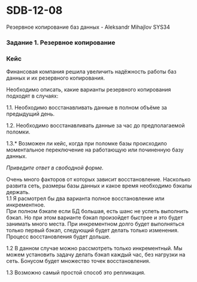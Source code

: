 # SDB-12-08
Резервное копирование баз данных - Aleksandr Mihajlov SYS34  
  
### Задание 1. Резервное копирование

### Кейс
Финансовая компания решила увеличить надёжность работы баз данных и их резервного копирования. 

Необходимо описать, какие варианты резервного копирования подходят в случаях: 

1.1. Необходимо восстанавливать данные в полном объёме за предыдущий день.

1.2. Необходимо восстанавливать данные за час до предполагаемой поломки.

1.3.* Возможен ли кейс, когда при поломке базы происходило моментальное переключение на работающую или починенную базу данных.

*Приведите ответ в свободной форме.*  
  
Очень много факторов от которых зависит восстановление. Насколько развита сеть, размеры базы данных и какое время необходимо бэкапы держать.  
1.1 Я расмотрел бы два варианта полное восстановление или инкрементное.  
При полном бэкапе если БД большая, есть шанс не успеть выполнить бэкап. Но при этом варианте бэкап произойдет быстрее и это будет занимать много места.
При инкрементном долго будет выполняться только первый бэкап, следующий будет делать только изменения. Процесс восстановления будет дольше.  
  
1.2 В данном случае можно рассмотреть только инкрементный. Мы можем установить задачу делать бэкап каждый час, без нагрузки на сеть.
Бонусом будет множество точек восстановления.

1.3 Возможно самый простой способ это репликация.